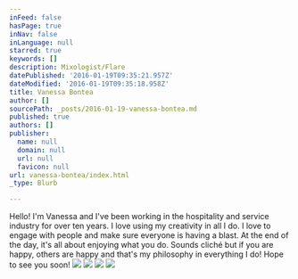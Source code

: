 ```yaml
---
inFeed: false
hasPage: true
inNav: false
inLanguage: null
starred: true
keywords: []
description: Mixologist/Flare
datePublished: '2016-01-19T09:35:21.957Z'
dateModified: '2016-01-19T09:35:18.958Z'
title: Vanessa Bontea
author: []
sourcePath: _posts/2016-01-19-vanessa-bontea.md
published: true
authors: []
publisher:
  name: null
  domain: null
  url: null
  favicon: null
url: vanessa-bontea/index.html
_type: Blurb

---
```

Hello! I'm Vanessa and I've been working in the hospitality and service industry for over ten years. I love using my creativity in all I do. I love to engage with people and make sure everyone is having a blast. At the end of the day, it's all about enjoying what you do. Sounds cliché but if you are happy, others are happy and that's my philosophy in everything I do! Hope to see you soon!
![](https://the-grid-user-content.s3-us-west-2.amazonaws.com/9509b1f7-2bbe-4e71-82b8-dce34f404730.jpg)
![](https://the-grid-user-content.s3-us-west-2.amazonaws.com/7a332b27-5a7a-48e4-a554-7ed1deffef8a.jpg)
![](https://the-grid-user-content.s3-us-west-2.amazonaws.com/1630cd7a-b4e6-41bf-91c7-0d42e3e7e438.jpg)
![](https://the-grid-user-content.s3-us-west-2.amazonaws.com/c9a5c96c-17fd-4e4e-9366-7eddad5ac6bc.PNG)